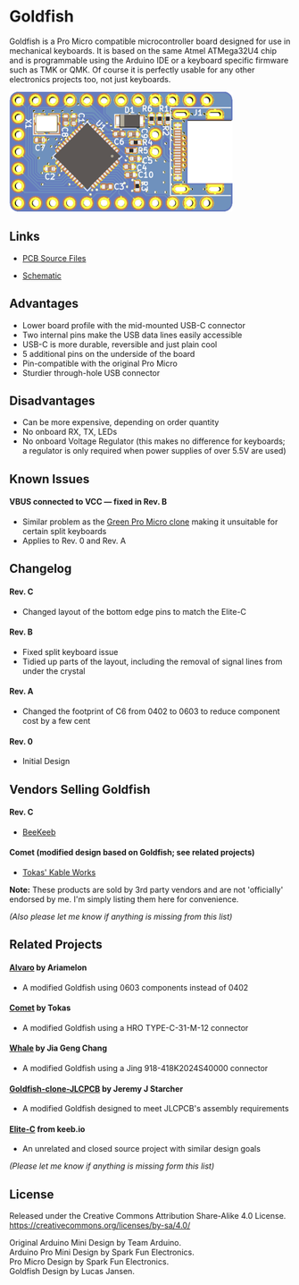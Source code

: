 
# Goldfish

Goldfish is a Pro Micro compatible microcontroller board designed for use in mechanical keyboards. It is based on the same Atmel ATMega32U4 chip and is programmable using the Arduino IDE or a keyboard specific firmware such as TMK or QMK. Of course it is perfectly usable for any other electronics projects too, not just keyboards.

![Preview]

## Links

- [PCB Source Files]

- [Schematic]

## Advantages

- Lower board profile with the mid-mounted USB-C connector
- Two internal pins make the USB data lines easily accessible
- USB-C is more durable, reversible and just plain cool
- 5 additional pins on the underside of the board
- Pin-compatible with the original Pro Micro
- Sturdier through-hole USB connector

## Disadvantages

- Can be more expensive, depending on order quantity
- No onboard RX, TX, LEDs
- No onboard Voltage Regulator (this makes no difference for keyboards; a regulator is only required when power supplies of over 5.5V are used)

## Known Issues

#### VBUS connected to VCC &mdash; fixed in Rev. B
- Similar problem as the [Green Pro Micro clone] making it unsuitable for certain split keyboards
- Applies to Rev. 0 and Rev. A
  
## Changelog

#### Rev. C

- Changed layout of the bottom edge pins to match the Elite-C

#### Rev. B

- Fixed split keyboard issue
- Tidied up parts of the layout, including the removal of signal lines from under the crystal

#### Rev. A

- Changed the footprint of C6 from 0402 to 0603 to reduce component cost by a few cent

#### Rev. 0

- Initial Design

## Vendors Selling Goldfish

#### Rev. C

- [BeeKeeb]

#### Comet (modified design based on Goldfish; see related projects) 

- [Tokas' Kable Works]

**Note:** These products are sold by 3rd party vendors and are not 'officially' endorsed by me. I'm simply listing them here for convenience.

*(Also please let me know if anything is missing from this list)*

## Related Projects

#### [Alvaro] by Ariamelon

- A modified Goldfish using 0603 components instead of 0402

#### [Comet] by Tokas

- A modified Goldfish using a HRO TYPE-C-31-M-12 connector

#### [Whale] by Jia Geng Chang

- A modified Goldfish using a Jing 918-418K2024S40000 connector

#### [Goldfish-clone-JLCPCB] by Jeremy J Starcher

- A modified Goldfish designed to meet JLCPCB's assembly requirements

#### [Elite-C] from keeb.io

- An unrelated and closed source project with similar design goals

*(Please let me know if anything is missing form this list)*

## License

Released under the Creative Commons Attribution Share-Alike 4.0 License.  
https://creativecommons.org/licenses/by-sa/4.0/  

Original Arduino Mini Design by Team Arduino.  
Arduino Pro Mini Design by Spark Fun Electronics.  
Pro Micro Design by Spark Fun Electronics.  
Goldfish Design by Lucas Jansen.  

<!-- Links -->

[schematic]: docs/schematic.pdf
[preview]: docs/preview.png
[pcb source files]: cad

[green pro micro clone]: http://www.40percent.club/2017/09/green-pro-micro.html

[beekeeb]: https://shop.beekeeb.com/product/goldfish-rev-c-open-source-pro-micro-replacement/
[tokas' kable works]: https://shop.tokas.co.uk/product/comet-usb-c-microcontroller/

[alvaro]: https://github.com/Ariamelon/Alvaro
[comet]: https://github.com/vattern/comet
[whale]: https://github.com/JiaGengChang/Whale
[elite-c]: https://keeb.io/products/elite-c-low-profile-version-usb-c-pro-micro-replacement-atmega32u4
[goldfish-clone-jlcpcb]: https://github.com/JeremyJStarcher/Goldfish-clone-JLCPCB
